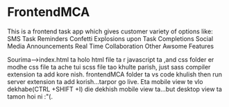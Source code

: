 # FrontendMCA
This is a frontend task app which gives customer variety of options like:
SMS Task Reminders
Confetti Explosions upon Task Completions
Social Media Announcements
Real Time Collaboration
Other Awsome Features 

Sourima-->index.html ta holo html file ta r javascript ta ,and css folder er modhe css file ta ache tui scss file tao khulte parish, just sass compiler extension ta add           kore nish.
          frontendMCA folder ta vs code khulish then run server extension ta add korish...tarpor go live.
          Eta mobile view te vlo dekhabe(CTRL +SHIFT +I) die dekhish mobile view ta...but desktop view ta tamon hoi ni :"(.
